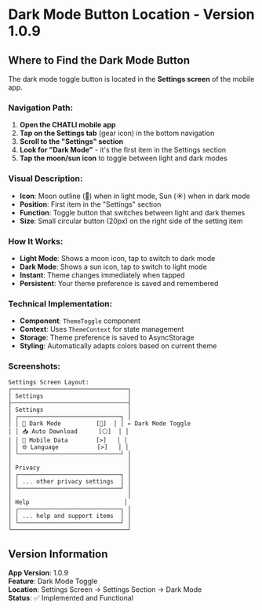 # Dark Mode Button Location - Version 1.0.9

## Where to Find the Dark Mode Button

The dark mode toggle button is located in the **Settings screen** of the mobile app.

### Navigation Path:
1. **Open the CHATLI mobile app**
2. **Tap on the Settings tab** (gear icon) in the bottom navigation
3. **Scroll to the "Settings" section**
4. **Look for "Dark Mode"** - it's the first item in the Settings section
5. **Tap the moon/sun icon** to toggle between light and dark modes

### Visual Description:
- **Icon**: Moon outline (🌙) when in light mode, Sun (☀️) when in dark mode
- **Position**: First item in the "Settings" section
- **Function**: Toggle button that switches between light and dark themes
- **Size**: Small circular button (20px) on the right side of the setting item

### How It Works:
- **Light Mode**: Shows a moon icon, tap to switch to dark mode
- **Dark Mode**: Shows a sun icon, tap to switch to light mode
- **Instant**: Theme changes immediately when tapped
- **Persistent**: Your theme preference is saved and remembered

### Technical Implementation:
- **Component**: `ThemeToggle` component
- **Context**: Uses `ThemeContext` for state management
- **Storage**: Theme preference is saved to AsyncStorage
- **Styling**: Automatically adapts colors based on current theme

### Screenshots:
```
Settings Screen Layout:
┌─────────────────────────────────┐
│ Settings                        │
├─────────────────────────────────┤
│ Settings                        │
│ ┌─────────────────────────────┐ │
│ │ 🌙 Dark Mode          [🌙]  │ │ ← Dark Mode Toggle
│ │ 📥 Auto Download      [⚪]  │ │
│ │ 📶 Mobile Data        [>]   │ │
│ │ 🌐 Language           [>]   │ │
│ └─────────────────────────────┘ │
│                                 │
│ Privacy                         │
│ ┌─────────────────────────────┐ │
│ │ ... other privacy settings  │ │
│ └─────────────────────────────┘ │
│                                 │
│ Help                           │
│ ┌─────────────────────────────┐ │
│ │ ... help and support items  │ │
│ └─────────────────────────────┘ │
└─────────────────────────────────┘
```

## Version Information

**App Version**: 1.0.9  
**Feature**: Dark Mode Toggle  
**Location**: Settings Screen → Settings Section → Dark Mode  
**Status**: ✅ Implemented and Functional 